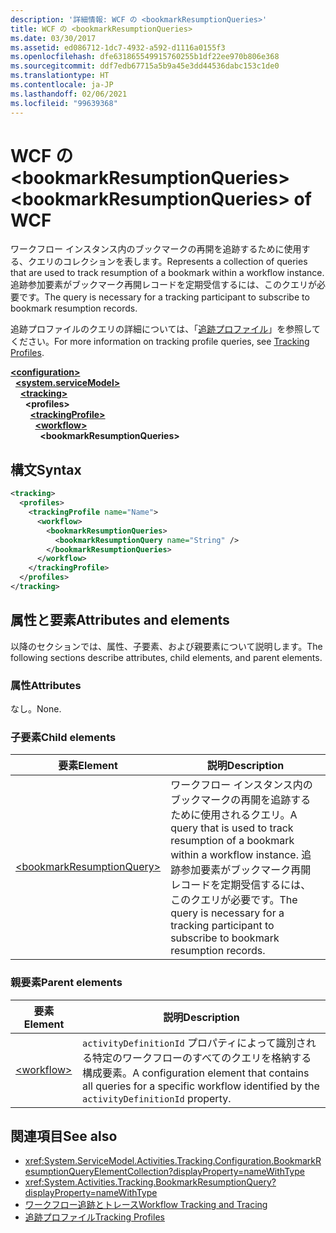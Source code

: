 ```yaml
---
description: '詳細情報: WCF の <bookmarkResumptionQueries>'
title: WCF の <bookmarkResumptionQueries>
ms.date: 03/30/2017
ms.assetid: ed086712-1dc7-4932-a592-d1116a0155f3
ms.openlocfilehash: dfe631865549915760255b1df22ee970b806e368
ms.sourcegitcommit: ddf7edb67715a5b9a45e3dd44536dabc153c1de0
ms.translationtype: HT
ms.contentlocale: ja-JP
ms.lasthandoff: 02/06/2021
ms.locfileid: "99639368"
---
```

# <a name="bookmarkresumptionqueries-of-wcf"></a><span data-ttu-id="0899a-103">WCF の \<bookmarkResumptionQueries></span><span class="sxs-lookup"><span data-stu-id="0899a-103">\<bookmarkResumptionQueries> of WCF</span></span>
  
<span data-ttu-id="0899a-104">ワークフロー インスタンス内のブックマークの再開を追跡するために使用する、クエリのコレクションを表します。</span><span class="sxs-lookup"><span data-stu-id="0899a-104">Represents a collection of queries that are used to track resumption of a bookmark within a workflow instance.</span></span> <span data-ttu-id="0899a-105">追跡参加要素がブックマーク再開レコードを定期受信するには、このクエリが必要です。</span><span class="sxs-lookup"><span data-stu-id="0899a-105">The query is necessary for a tracking participant to subscribe to bookmark resumption records.</span></span>  
  
<span data-ttu-id="0899a-106">追跡プロファイルのクエリの詳細については、「[追跡プロファイル](../../../windows-workflow-foundation/tracking-profiles.md)」を参照してください。</span><span class="sxs-lookup"><span data-stu-id="0899a-106">For more information on tracking profile queries, see [Tracking Profiles](../../../windows-workflow-foundation/tracking-profiles.md).</span></span>
  
[**\<configuration>**](../configuration-element.md)\
&nbsp;&nbsp;[**\<system.serviceModel>**](system-servicemodel.md)\
&nbsp;&nbsp;&nbsp;&nbsp;[**\<tracking>**](tracking-of-wcf.md)\
&nbsp;&nbsp;&nbsp;&nbsp;&nbsp;&nbsp;**\<profiles>**\
&nbsp;&nbsp;&nbsp;&nbsp;&nbsp;&nbsp;&nbsp;&nbsp;[**\<trackingProfile>**](trackingprofile-of-wcf.md)\
&nbsp;&nbsp;&nbsp;&nbsp;&nbsp;&nbsp;&nbsp;&nbsp;&nbsp;&nbsp;[**\<workflow>**](workflow-of-wcf.md)\
&nbsp;&nbsp;&nbsp;&nbsp;&nbsp;&nbsp;&nbsp;&nbsp;&nbsp;&nbsp;&nbsp;&nbsp;**\<bookmarkResumptionQueries>**  

## <a name="syntax"></a><span data-ttu-id="0899a-107">構文</span><span class="sxs-lookup"><span data-stu-id="0899a-107">Syntax</span></span>  
  
```xml  
<tracking>
  <profiles>
    <trackingProfile name="Name">
      <workflow>
        <bookmarkResumptionQueries>
          <bookmarkResumptionQuery name="String" />
        </bookmarkResumptionQueries>
      </workflow>
    </trackingProfile>
  </profiles>
</tracking>
```  
  
## <a name="attributes-and-elements"></a><span data-ttu-id="0899a-108">属性と要素</span><span class="sxs-lookup"><span data-stu-id="0899a-108">Attributes and elements</span></span>  
  
<span data-ttu-id="0899a-109">以降のセクションでは、属性、子要素、および親要素について説明します。</span><span class="sxs-lookup"><span data-stu-id="0899a-109">The following sections describe attributes, child elements, and parent elements.</span></span>  
  
### <a name="attributes"></a><span data-ttu-id="0899a-110">属性</span><span class="sxs-lookup"><span data-stu-id="0899a-110">Attributes</span></span>  
  
<span data-ttu-id="0899a-111">なし。</span><span class="sxs-lookup"><span data-stu-id="0899a-111">None.</span></span>  
  
### <a name="child-elements"></a><span data-ttu-id="0899a-112">子要素</span><span class="sxs-lookup"><span data-stu-id="0899a-112">Child elements</span></span>  
  
|<span data-ttu-id="0899a-113">要素</span><span class="sxs-lookup"><span data-stu-id="0899a-113">Element</span></span>|<span data-ttu-id="0899a-114">説明</span><span class="sxs-lookup"><span data-stu-id="0899a-114">Description</span></span>|  
|-------------|-----------------|  
|[\<bookmarkResumptionQuery>](bookmarkresumptionquery-of-wcf.md)|<span data-ttu-id="0899a-115">ワークフロー インスタンス内のブックマークの再開を追跡するために使用されるクエリ。</span><span class="sxs-lookup"><span data-stu-id="0899a-115">A query that is used to track resumption of a bookmark within a workflow instance.</span></span> <span data-ttu-id="0899a-116">追跡参加要素がブックマーク再開レコードを定期受信するには、このクエリが必要です。</span><span class="sxs-lookup"><span data-stu-id="0899a-116">The query is necessary for a tracking participant to subscribe to bookmark resumption records.</span></span>|  
  
### <a name="parent-elements"></a><span data-ttu-id="0899a-117">親要素</span><span class="sxs-lookup"><span data-stu-id="0899a-117">Parent elements</span></span>  
  
|<span data-ttu-id="0899a-118">要素</span><span class="sxs-lookup"><span data-stu-id="0899a-118">Element</span></span>|<span data-ttu-id="0899a-119">説明</span><span class="sxs-lookup"><span data-stu-id="0899a-119">Description</span></span>|  
|-------------|-----------------|  
|[\<workflow>](../windows-workflow-foundation/workflow.md)|<span data-ttu-id="0899a-120">`activityDefinitionId` プロパティによって識別される特定のワークフローのすべてのクエリを格納する構成要素。</span><span class="sxs-lookup"><span data-stu-id="0899a-120">A configuration element that contains all queries for a specific workflow identified by the `activityDefinitionId` property.</span></span>|  
  
## <a name="see-also"></a><span data-ttu-id="0899a-121">関連項目</span><span class="sxs-lookup"><span data-stu-id="0899a-121">See also</span></span>

- <xref:System.ServiceModel.Activities.Tracking.Configuration.BookmarkResumptionQueryElementCollection?displayProperty=nameWithType>
- <xref:System.Activities.Tracking.BookmarkResumptionQuery?displayProperty=nameWithType>
- [<span data-ttu-id="0899a-122">ワークフロー追跡とトレース</span><span class="sxs-lookup"><span data-stu-id="0899a-122">Workflow Tracking and Tracing</span></span>](../../../windows-workflow-foundation/workflow-tracking-and-tracing.md)
- [<span data-ttu-id="0899a-123">追跡プロファイル</span><span class="sxs-lookup"><span data-stu-id="0899a-123">Tracking Profiles</span></span>](../../../windows-workflow-foundation/tracking-profiles.md)
